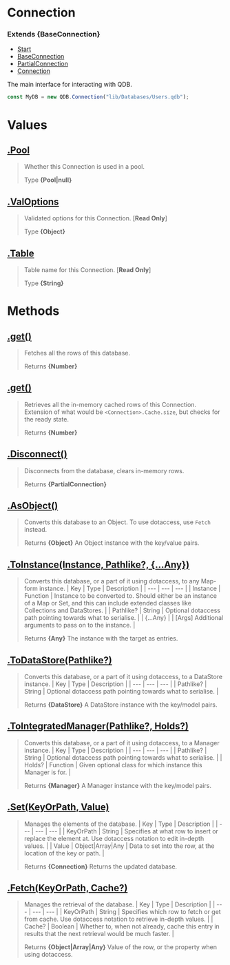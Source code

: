 
# Connection
### Extends **{BaseConnection}**

* [Start](https:/github.com/QSmally/Docgen/blob/v4/Documentation/Index.md)
* [BaseConnection](https:/github.com/QSmally/Docgen/blob/v4/Documentation/BaseConnection.md)
* [PartialConnection](https:/github.com/QSmally/Docgen/blob/v4/Documentation/PartialConnection.md)
* [Connection](https:/github.com/QSmally/Docgen/blob/v4/Documentation/Connection.md)

The main interface for interacting with QDB.
```js
const MyDB = new QDB.Connection("lib/Databases/Users.qdb");
```



# Values
## [.Pool](https:/github.com/QSmally/Docgen/blob/v4/Documentation/Connection.js#L29)
> Whether this Connection is used in a pool.
>
> Type **{Pool|null}**

## [.ValOptions](https:/github.com/QSmally/Docgen/blob/v4/Documentation/Connection.js#L36)
> Validated options for this Connection. [**Read Only**]
>
> Type **{Object}**

## [.Table](https:/github.com/QSmally/Docgen/blob/v4/Documentation/Connection.js#L52)
> Table name for this Connection. [**Read Only**]
>
> Type **{String}**



# Methods
## [.get()](https:/github.com/QSmally/Docgen/blob/v4/Documentation/Connection.js#L104)
> Fetches all the rows of this database.
>
> Returns **{Number}** 

## [.get()](https:/github.com/QSmally/Docgen/blob/v4/Documentation/Connection.js#L113)
> Retrieves all the in-memory cached rows of this Connection. Extension of what would be `<Connection>.Cache.size`, but checks for the ready state.
>
> Returns **{Number}** 

## [.Disconnect()](https:/github.com/QSmally/Docgen/blob/v4/Documentation/Connection.js#L123)
> Disconnects from the database, clears in-memory rows.
>
> Returns **{PartialConnection}** 

## [.AsObject()](https:/github.com/QSmally/Docgen/blob/v4/Documentation/Connection.js#L137)
> Converts this database to an Object. To use dotaccess, use `Fetch` instead.
>
> Returns **{Object}** An Object instance with the key/value pairs.

## [.ToInstance(Instance, Pathlike?, {...Any})](https:/github.com/QSmally/Docgen/blob/v4/Documentation/Connection.js#L147)
> Converts this database, or a part of it using dotaccess, to any Map-form instance.
> | Key | Type | Description |
> | --- | --- | --- |
> | Instance | Function | Instance to be converted to. Should either be an instance of a Map or Set, and this can include extended classes like Collections and DataStores. |
> | Pathlike? | String | Optional dotaccess path pointing towards what to serialise. |
> | {...Any} |  | [Args] Additional arguments to pass on to the instance. |
>
> Returns **{Any}** The instance with the target as entries.

## [.ToDataStore(Pathlike?)](https:/github.com/QSmally/Docgen/blob/v4/Documentation/Connection.js#L166)
> Converts this database, or a part of it using dotaccess, to a DataStore instance.
> | Key | Type | Description |
> | --- | --- | --- |
> | Pathlike? | String | Optional dotaccess path pointing towards what to serialise. |
>
> Returns **{DataStore}** A DataStore instance with the key/model pairs.

## [.ToIntegratedManager(Pathlike?, Holds?)](https:/github.com/QSmally/Docgen/blob/v4/Documentation/Connection.js#L175)
> Converts this database, or a part of it using dotaccess, to a Manager instance.
> | Key | Type | Description |
> | --- | --- | --- |
> | Pathlike? | String | Optional dotaccess path pointing towards what to serialise. |
> | Holds? | Function | Given optional class for which instance this Manager is for. |
>
> Returns **{Manager}** A Manager instance with the key/model pairs.

## [.Set(KeyOrPath, Value)](https:/github.com/QSmally/Docgen/blob/v4/Documentation/Connection.js#L257)
> Manages the elements of the database.
> | Key | Type | Description |
> | --- | --- | --- |
> | KeyOrPath | String | Specifies at what row to insert or replace the element at. Use dotaccess notation to edit in-depth values. |
> | Value | Object|Array|Any | Data to set into the row, at the location of the key or path. |
>
> Returns **{Connection}** Returns the updated database.

## [.Fetch(KeyOrPath, Cache?)](https:/github.com/QSmally/Docgen/blob/v4/Documentation/Connection.js#L278)
> Manages the retrieval of the database.
> | Key | Type | Description |
> | --- | --- | --- |
> | KeyOrPath | String | Specifies which row to fetch or get from cache. Use dotaccess notation to retrieve in-depth values. |
> | Cache? | Boolean | Whether to, when not already, cache this entry in results that the next retrieval would be much faster. |
>
> Returns **{Object|Array|Any}** Value of the row, or the property when using dotaccess.